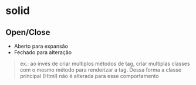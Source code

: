 # solid

## Open/Close
- Aberto para expansão
- Fechado para alteração

> ex.: ao invés de criar multiplos métodos de tag, criar multiplas classes com o mesmo método para renderizar a tag. Dessa forma a classe principal (Html) não é alterada para esse comportamento
